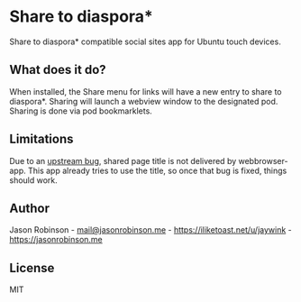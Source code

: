 # Share to diaspora*

Share to diaspora* compatible social sites app for Ubuntu touch devices.

## What does it do?

When installed, the Share menu for links will have a new entry to share to diaspora*. Sharing will launch a webview window to the designated pod. Sharing is done via pod bookmarklets.

## Limitations

Due to an [upstream bug](https://bugs.launchpad.net/ubuntu/+source/webbrowser-app/+bug/1571361), shared page title is not delivered by webbrowser-app. This app already tries to use the title, so once that bug is fixed, things should work.

## Author

Jason Robinson - mail@jasonrobinson.me - https://iliketoast.net/u/jaywink - https://jasonrobinson.me

## License

MIT
